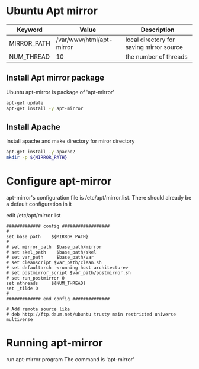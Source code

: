# Ubuntu Apt mirror

Keyword     | Value         | Description
----        | ----          | ----
MIRROR_PATH | /var/www/html/apt-mirror   | local directory for saving mirror source
NUM_THREAD  | 10            | the number of threads

## Install Apt mirror package

Ubuntu apt-mirror is package of 'apt-mirror'

~~~bash
apt-get update
apt-get install -y apt-mirror
~~~

## Install Apache

Install apache and make directory for miror directory

~~~bash
apt-get install -y apache2
mkdir -p ${MIRROR_PATH}
~~~

# Configure apt-mirror

apt-mirror's configuration file is /etc/apt/mirror.list. There should already be a default configuration in it

edit /etc/apt/mirror.list

~~~text
############# config ##################
#
set base_path    ${MIRROR_PATH}
#
# set mirror_path  $base_path/mirror
# set skel_path    $base_path/skel
# set var_path     $base_path/var
# set cleanscript $var_path/clean.sh
# set defaultarch  <running host architecture>
# set postmirror_script $var_path/postmirror.sh
# set run_postmirror 0
set nthreads     ${NUM_THREAD}
set _tilde 0
#
############# end config ##############

# Add remote source like
# deb http://ftp.daum.net/ubuntu trusty main restricted universe multiverse
~~~

# Running apt-mirror

run apt-mirror program
The command is 'apt-mirror'
